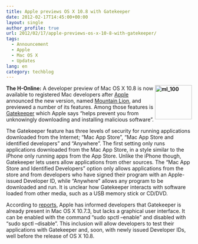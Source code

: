 ```yaml
---
title: Apple previews OS X 10.8 with Gatekeeper
date: 2012-02-17T14:45:00+00:00
layout: single
author_profile: true
url: 2012/02/17/apple-previews-os-x-10-8-with-gatekeeper/
tags:
  - Announcement
  - Apple
  - Mac OS X
  - Updates
lang: en
category: techblog
---
```

**[<img title="ml_100" border="0" alt="ml_100" align="right" src="http://lh3.ggpht.com/-gI3X2n5or38/Tz5g_WQbqII/AAAAAAAAE1s/p_9MRgAovdg/ml_100_thumb%25255B1%25255D.png?imgmax=800" width="100" height="93" />](http://lh3.ggpht.com/-EieElZzWL5c/Tz5gzdw352I/AAAAAAAAE1k/Jhfg1DrJ9uI/s1600-h/ml_100%25255B3%25255D.png)The H-Online:** A developer preview of Mac OS X 10.8 is now available to registered Mac developers after [Apple](http://apple.com/) announced the new version, named [Mountain Lion](http://www.apple.com/macosx/mountain-lion/), and previewed a number of its features. Among those features is [Gatekeeper](http://www.apple.com/macosx/mountain-lion/features.html#gatekeeper) which Apple says &#8220;helps prevent you from unknowingly downloading and installing malicious software&#8221;. 

The Gatekeeper feature has three levels of security for running applications downloaded from the Internet; &#8220;Mac App Store&#8221;, &#8220;Mac App Store and identified developers&#8221; and &#8220;Anywhere&#8221;. The first setting only runs applications downloaded from the Mac App Store, in a style similar to the iPhone only running apps from the App Store. Unlike the iPhone though, Gatekeeper lets users allow applications from other sources. The &#8220;Mac App Store and Identified Developers&#8221; option only allows applications from the store and from developers who have signed their program with an Apple-issued Developer ID, while &#8220;Anywhere&#8221; allows any program to be downloaded and run. It is unclear how Gatekeeper interacts with software loaded from other media, such as a USB memory stick or CD/DVD. 

According to [reports](http://www.macrumors.com/2012/02/16/gatekeeper-already-present-in-os-x-10-7-3-available-for-developer-testing/), Apple has informed developers that Gatekeeper is already present in Mac OS X 10.7.3, but lacks a graphical user interface. It can be enabled with the command &#8220;sudo spctl &#8211;enable&#8221; and disabled with &#8220;sudo spctl &#8211;disable&#8221;. This inclusion will allow developers to test their applications with Gatekeeper and, soon, with newly issued Developer IDs, well before the release of OS X 10.8.